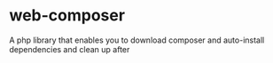 # web-composer
A php library that enables you to download composer and auto-install dependencies and clean up after
